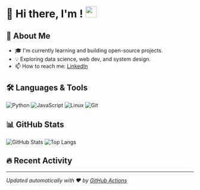 # 👋 Hi there, I'm <Your Name>! <img src="https://media.giphy.com/media/hvRJCLFzcasrR4ia7z/giphy.gif" width="30px">

## 🚀 About Me
- 🎓 I'm currently learning and building open-source projects.
- 💡 Exploring data science, web dev, and system design.
- 📫 How to reach me: [LinkedIn](https://www.linkedin.com/in/kartik-pandey-527612218)

## 🛠️ Languages & Tools
![Python](https://img.shields.io/badge/Python-3776AB?style=for-the-badge&logo=python&logoColor=white)
![JavaScript](https://img.shields.io/badge/JavaScript-F7DF1E?style=for-the-badge&logo=javascript&logoColor=black)
![Linux](https://img.shields.io/badge/Linux-FCC624?style=for-the-badge&logo=linux&logoColor=black)
![Git](https://img.shields.io/badge/Git-F05032?style=for-the-badge&logo=git&logoColor=white)

## 📊 GitHub Stats
<!--START_SECTION:waka-->
<!--END_SECTION:waka-->

![GitHub Stats](https://github-readme-stats.vercel.app/api?username=your-username&show_icons=true&theme=github_dark)
![Top Langs](https://github-readme-stats.vercel.app/api/top-langs/?username=your-username&layout=compact&theme=github_dark)

## 🔥 Recent Activity
<!--START_SECTION:activity-->
<!--END_SECTION:activity-->

---

_Updated automatically with ❤️ by [GitHub Actions](https://github.com/features/actions)_
